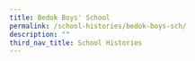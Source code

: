 ```yaml
---
title: Bedok Boys' School
permalink: /school-histories/bedok-boys-sch/
description: ""
third_nav_title: School Histories
---
```

